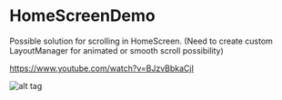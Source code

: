 # HomeScreenDemo

Possible solution for scrolling in HomeScreen. (Need to create custom LayoutManager for animated or smooth scroll possibility)

https://www.youtube.com/watch?v=BJzvBbkaCjI

![alt tag](http://i.imgur.com/a0wZi7Q.gif)
